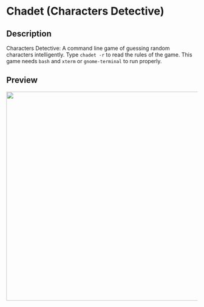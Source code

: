 # Chadet (Characters Detective)  
## Description  
Characters Detective: A command line game of guessing random characters intelligently. Type `chadet -r` to read the rules of the game. This game needs `bash` and `xterm` or `gnome-terminal` to run properly.

## Preview  

[<img src="https://asciinema.org/a/24842.png" width="550">](https://asciinema.org/a/24842)
